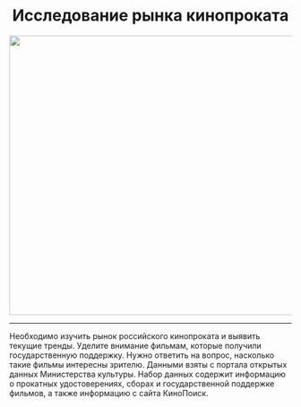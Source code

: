 <div id="header" align="center">
  
  # Исследование рынка кинопроката
  
  <img src="https://img.freepik.com/premium-photo/computer-running-statistical-management-software-office-desk-screen-showing-incremental-growth-charts-professional-workstation-with-no-people-working-it_482257-56864.jpg?w=740" width="700" height="500"/>
</div>

-----

Необходимо изучить рынок российского кинопроката и выявить текущие тренды. Уделите внимание фильмам, которые получили государственную поддержку. Нужно ответить на вопрос, насколько такие фильмы интересны зрителю. Данными взяты с портала открытых данных Министерства культуры. Набор данных содержит информацию о прокатных удостоверениях, сборах и государственной поддержке фильмов, а также информацию с сайта КиноПоиск. 
